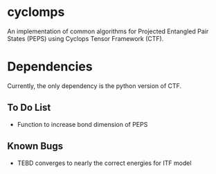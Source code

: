 # cyclomps
An implementation of common algorithms for Projected Entangled Pair States (PEPS)
using Cyclops Tensor Framework (CTF).

# Dependencies
Currently, the only dependency is the python version of 
CTF.

## To Do List
* Function to increase bond dimension of PEPS

## Known Bugs
* TEBD converges to nearly the correct energies for ITF model
